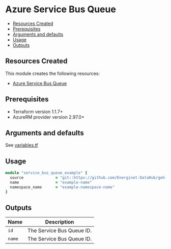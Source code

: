 # Azure Service Bus Queue

- [Resources Created](#resources-created)
- [Prerequisites](#prerequisites)
- [Arguments and defaults](#arguments-and-defaults)
- [Usage](#usage)
- [Outputs](#outputs)

## Resources Created

This module creates the following resources:

- [Azure Service Bus Queue](https://registry.terraform.io/providers/hashicorp/azurerm/latest/docs/resources/service_bus_queue)

## Prerequisites

- Terraform version 1.1.7+
- AzureRM provider version 2.97.0+

## Arguments and defaults

See [variables.tf](./variables.tf)

## Usage

```ruby
module "service_bus_queue_example" { 
  source              = "git::https://github.com/Energinet-DataHub/geh-terraform-modules.git//azure/service_bus-queue?ref=5.1.0"
  name                = "example-name"
  namespace_name      = "example-namespace-name"
}
```

## Outputs

| Name | Description |
|-|-|
| `id` | The Service Bus Queue ID. |
| `name` | The Service Bus Queue ID. |
